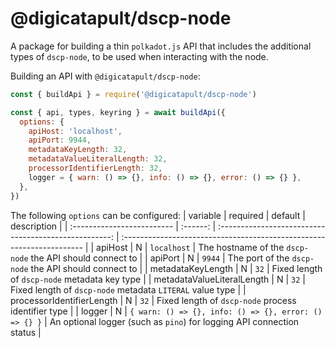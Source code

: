 # @digicatapult/dscp-node

A package for building a thin `polkadot.js` API that includes the additional types of `dscp-node`, to be used when interacting with the node.

Building an API with `@digicatapult/dscp-node`:

```js
const { buildApi } = require('@digicatapult/dscp-node')

const { api, types, keyring } = await buildApi({
  options: {
    apiHost: 'localhost',
    apiPort: 9944,
    metadataKeyLength: 32,
    metadataValueLiteralLength: 32,
    processorIdentifierLength: 32,
    logger = { warn: () => {}, info: () => {}, error: () => {} },
  },
})
```

The following `options` can be configured:
| variable                   | required |                        default                        | description                                                           |
| :------------------------- | :------: | :---------------------------------------------------: | :-------------------------------------------------------------------- |
| apiHost                    |    N     |                      `localhost`                      | The hostname of the `dscp-node` the API should connect to             |
| apiPort                    |    N     |                        `9944`                         | The port of the `dscp-node` the API should connect to                 |
| metadataKeyLength          |    N     |                         `32`                          | Fixed length of `dscp-node` metadata key type                         |
| metadataValueLiteralLength |    N     |                         `32`                          | Fixed length of `dscp-node` metadata `LITERAL` value type             |
| processorIdentifierLength  |    N     |                         `32`                          | Fixed length of `dscp-node` process identifier type                   |
| logger                     |    N     | `{ warn: () => {}, info: () => {}, error: () => {} }` | An optional logger (such as `pino`) for logging API connection status |
